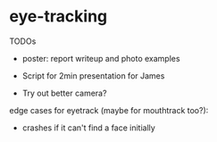 # eye-tracking

TODOs
- poster: report writeup and photo examples
- Script for 2min presentation for James

- Try out better camera?

edge cases for eyetrack (maybe for mouthtrack too?):
- crashes if it can't find a face initially
